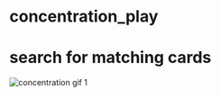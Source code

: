# concentration_play
# search for matching cards
![concentration gif 1](https://user-images.githubusercontent.com/39617746/44625997-3ac20000-a915-11e8-806e-63093eceaad9.gif)
